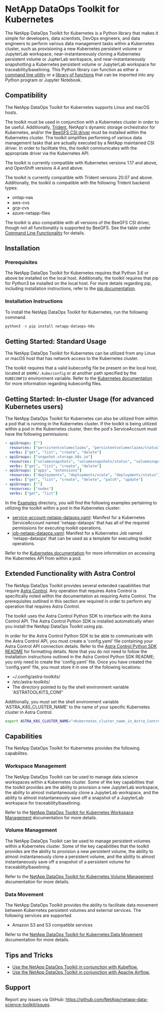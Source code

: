 NetApp DataOps Toolkit for Kubernetes
=========

The NetApp DataOps Toolkit for Kubernetes is a Python library that makes it simple for developers, data scientists, DevOps engineers, and data engineers to perform various data management tasks within a Kubernetes cluster, such as provisioning a new Kubernetes persistent volume or JupyterLab workspace, near-instantaneously cloning a Kubernetes persistent volume or JupterLab workspace, and near-instantaneously snapshotting a Kubernetes persistent volume or JupyterLab workspace for traceability/baselining. This Python library can function as either a [command line utility](#command-line-functionality) or a [library of functions](#library-of-functions) that can be imported into any Python program or Jupyter Notebook.

## Compatibility

The NetApp DataOps Toolkit for Kubernetes supports Linux and macOS hosts.

The toolkit must be used in conjunction with a Kubernetes cluster in order to be useful. Additionally, [Trident](https://netapp.io/persistent-storage-provisioner-for-kubernetes/), NetApp's dynamic storage orchestrator for Kubernetes, and/or the [BeeGFS CSI driver](https://github.com/NetApp/beegfs-csi-driver/) must be installed within the Kubernetes cluster. The toolkit simplifies performing of various data management tasks that are actually executed by a NetApp maintained CSI driver. In order to facilitate this, the toolkit communicates with the appropriate driver via the Kubernetes API.

The toolkit is currently compatible with Kubernetes versions 1.17 and above, and OpenShift versions 4.4 and above.

The toolkit is currently compatible with Trident versions 20.07 and above. Additionally, the toolkit is compatible with the following Trident backend types:

- ontap-nas
- aws-cvs
- gcp-cvs
- azure-netapp-files

The toolkit is also compatible with all versions of the BeeGFS CSI driver, though not all functionality is supported by BeeGFS. See the table under [Command Line Functionality](#command-line-functionality) for details.

## Installation

### Prerequisites

The NetApp DataOps Toolkit for Kubernetes requires that Python 3.6 or above be installed on the local host. Additionally, the toolkit requires that pip for Python3 be installed on the local host. For more details regarding pip, including installation instructions, refer to the [pip documentation](https://pip.pypa.io/en/stable/installing/).

### Installation Instructions

To install the NetApp DataOps Toolkit for Kubernetes, run the following command.

```sh
python3 -m pip install netapp-dataops-k8s
```

<a name="getting-started"></a>

## Getting Started: Standard Usage

The NetApp DataOps Toolkit for Kubernetes can be utilized from any Linux or macOS host that has network access to the Kubernetes cluster.

The toolkit requires that a valid kubeconfig file be present on the local host, located at `$HOME/.kube/config` or at another path specified by the `KUBECONFIG` environment variable. Refer to the [Kubernetes documentation](https://kubernetes.io/docs/concepts/configuration/organize-cluster-access-kubeconfig/) for more information regarding kubeconfig files.

## Getting Started: In-cluster Usage (for advanced Kubernetes users)

The NetApp DataOps Toolkit for Kubernetes can also be utilized from within a pod that is running in the Kubernetes cluster. If the toolkit is being utilized within a pod in the Kubernetes cluster, then the pod's ServiceAccount must have the following permissions:

```yaml
- apiGroups: [""]
  resources: ["persistentvolumeclaims", "persistentvolumeclaims/status", "services"]
  verbs: ["get", "list", "create", "delete"]
- apiGroups: ["snapshot.storage.k8s.io"]
  resources: ["volumesnapshots", "volumesnapshots/status", "volumesnapshotcontents", "volumesnapshotcontents/status"]
  verbs: ["get", "list", "create", "delete"]
- apiGroups: ["apps", "extensions"]
  resources: ["deployments", "deployments/scale", "deployments/status"]
  verbs: ["get", "list", "create", "delete", "patch", "update"]
- apiGroups: [""]
  resources: ["nodes"]
  verbs: ["get", "list"]
```

In the [Examples](Examples/) directory, you will find the following examples pertaining to utilizing the toolkit within a pod in the Kubernetes cluster:
- [service-account-netapp-dataops.yaml](Examples/service-account-netapp-dataops.yaml): Manifest for a Kubernetes ServiceAccount named 'netapp-dataops' that has all of the required permissions for executing toolkit operations.
- [job-netapp-dataops.yaml](Examples/job-netapp-dataops.yaml): Manifest for a Kubernetes Job named 'netapp-dataops' that can be used as a template for executing toolkit operations.

Refer to the [Kubernetes documentation](https://kubernetes.io/docs/tasks/run-application/access-api-from-pod/) for more information on accessing the Kubernetes API from within a pod.

## Extended Functionality with Astra Control

The NetApp DataOps Toolkit provides several extended capabilities that require [Astra Control](https://cloud.netapp.com/astra). Any operation that requires Astra Control is specifically noted within the documentation as requiring Astra Control. The prerequisites outlined in this section are required in order to perform any operation that requires Astra Control.

The toolkit uses the Astra Control Python SDK to interface with the Astra Control API. The Astra Control Python SDK is installed automatically when you install the NetApp DataOps Toolkit using pip.

In order for the Astra Control Python SDK to be able to communicate with the Astra Control API, you must create a 'config.yaml' file containing your Astra Control API connection details. Refer to the [Astra Control Python SDK README](https://github.com/NetApp/netapp-astra-toolkits/tree/b478109b084ad387753d085219a8a8d3d399a4e6) for formatting details. Note that you do not need to follow the installation instructions outlined in the Astra Control Python SDK README; you only need to create the 'config.yaml' file. Once you have created the 'config.yaml' file, you must store it in one of the following locations:
- ~/.config/astra-toolkits/
- /etc/astra-toolkits/
- The directory pointed to by the shell environment variable 'ASTRATOOLKITS_CONF'

Additionally, you must set the shell environment variable 'ASTRA_K8S_CLUSTER_NAME' to the name of your specific Kubernetes cluster in Astra Control.

```sh
export ASTRA_K8S_CLUSTER_NAME="<Kubernetes_cluster_name_in_Astra_Control"
```

## Capabilities

The NetApp DataOps Toolkit for Kubernetes provides the following capabilites.

### Workspace Management

The NetApp DataOps Toolkit can be used to manage data science workspaces within a Kubernetes cluster. Some of the key capabilities that the toolkit provides are the ability to provision a new JupyterLab workspace, the ability to almost instantaneously clone a JupyterLab workspace, and the ability to almost instantaneously save off a snapshot of a JupyterLab workspace for traceability/baselining.

Refer to the [NetApp DataOps Toolkit for Kubernetes Workspace Management](docs/workspace_management.md) documentation for more details.

### Volume Management

The NetApp DataOps Toolkit can be used to manage persistent volumes within a Kubernetes cluster. Some of the key capabilities that the toolkit provides are the ability to provision a new persistent volume, the ability to almost instantaneously clone a persistent volume, and the ability to almost instantaneously save off a snapshot of a persistent volume for traceability/baselining.

Refer to the [NetApp DataOps Toolkit for Kubernetes Volume Management](docs/volume_management.md) documentation for more details.

### Data Movement

The NetApp DataOps Toolkit provides the ability to facilitate data movement between Kubernetes persistent volumes
and external services. The following services are supported.

- Amazon S3 and S3 compatible services

Refer to the [NetApp DataOps Toolkit for Kubernetes Data Movement](docs/data_movement.md) documentation for more details.

## Tips and Tricks

- [Use the NetApp DataOps Toolkit in conjunction with Kubeflow.](Examples/Kubeflow/)
- [Use the NetApp DataOps Toolkit in conjunction with Apache Airflow.](Examples/Airflow/)

## Support

Report any issues via GitHub: https://github.com/NetApp/netapp-data-science-toolkit/issues.
